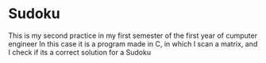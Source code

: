 # Sudoku
This is my second practice in my first semester of the first year of cumputer engineer
In this case it is a program made in C, in which I scan a matrix, and I check if its a correct solution for a Sudoku
